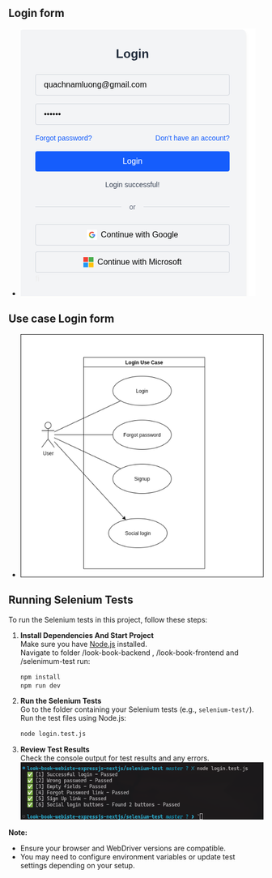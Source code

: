 ## Login form
* ![Login Form](/img/login-form.png)

## Use case Login form
* ![Use case diagram](/img/login-use-case.png)

## Running Selenium Tests

To run the Selenium tests in this project, follow these steps:

1. **Install Dependencies And Start Project**  
    Make sure you have [Node.js](https://nodejs.org/) installed.  
    Navigate to folder /look-book-backend , /look-book-frontend and /selenimum-test run:  
    ```bash
    npm install
    npm run dev
    ``` 

2. **Run the Selenium Tests**  
    Go to the folder containing your Selenium tests (e.g., `selenium-test/`).  
    Run the test files using Node.js:  
    ```bash
    node login.test.js
    ```

3. **Review Test Results**  
    Check the console output for test results and any errors.
    ![Example Test Retsult](/img/test-result.png)



**Note:**  
- Ensure your browser and WebDriver versions are compatible.  
- You may need to configure environment variables or update test settings depending on your setup.
